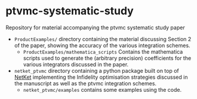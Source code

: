 # ptvmc-systematic-study
Repository for material accompanying the ptvmc systematic study paper

- `ProductExamples/` directory containing the material discussing Section 2 of the paper, showing the accuracy of the various integration schemes.
	- `ProductExamples/mathematica_scripts` Contains the mathematica scripts used to generate the (arbitrary precision) coefficients for the various integrators discussed in the paper.
- `netket_ptvmc` directory containing a python package built on top of [NetKet](https://github.com/netket/netket) implementing the Infidelity optimisation strategies discussed in the manuscript as well as the ptvmc integration schemes.
	- `netket_ptvmc/examples` contains some examples using the code. 